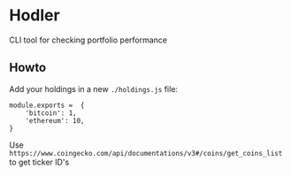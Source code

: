 # Hodler
CLI tool for checking portfolio performance

## Howto
Add your holdings in a new `./holdings.js` file:
```
module.exports =  {
    'bitcoin': 1,
    'ethereum': 10,
}
```

Use `https://www.coingecko.com/api/documentations/v3#/coins/get_coins_list` to get ticker ID's 
